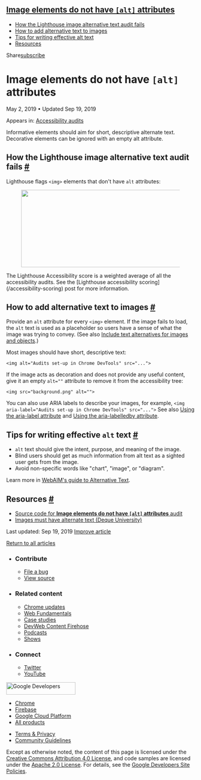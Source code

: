 ## <a href="#image-elements-do-not-have-lesscodegreateraltlesscodegreater-attributes" class="w-toc__header--link">Image elements do not have <code>[alt]</code> attributes</a>

- [How the Lighthouse image alternative text audit fails](#how-the-lighthouse-image-alternative-text-audit-fails)
- [How to add alternative text to images](#how-to-add-alternative-text-to-images)
- [Tips for writing effective alt text](#tips-for-writing-effective-alt-text)
- [Resources](#resources)

Share<a href="/newsletter/" class="gc-analytics-event w-actions__fab w-actions__fab--subscribe"><span>subscribe</span></a>

# Image elements do not have `[alt]` attributes

May 2, 2019 <span class="w-author__separator">•</span> Updated Sep 19, 2019

<span class="w-post-signpost__title">Appears in:</span> <a href="/lighthouse-accessibility" class="w-post-signpost__link">Accessibility audits</a>

Informative elements should aim for short, descriptive alternate text. Decorative elements can be ignored with an empty alt attribute.

## How the Lighthouse image alternative text audit fails <a href="#how-the-lighthouse-image-alternative-text-audit-fails" class="w-headline-link">#</a>

Lighthouse flags `<img>` elements that don't have `alt` attributes:

<figure><img src="https://web-dev.imgix.net/image/tcFciHGuF3MxnTr1y5ue01OGLBn2/hb8ypHK5xwmtUZwdxyQG.png?auto=format" class="w-screenshot" sizes="(min-width: 800px) 800px, calc(100vw - 48px)" srcset="https://web-dev.imgix.net/image/tcFciHGuF3MxnTr1y5ue01OGLBn2/hb8ypHK5xwmtUZwdxyQG.png?auto=format&amp;w=200 200w, https://web-dev.imgix.net/image/tcFciHGuF3MxnTr1y5ue01OGLBn2/hb8ypHK5xwmtUZwdxyQG.png?auto=format&amp;w=228 228w, https://web-dev.imgix.net/image/tcFciHGuF3MxnTr1y5ue01OGLBn2/hb8ypHK5xwmtUZwdxyQG.png?auto=format&amp;w=260 260w, https://web-dev.imgix.net/image/tcFciHGuF3MxnTr1y5ue01OGLBn2/hb8ypHK5xwmtUZwdxyQG.png?auto=format&amp;w=296 296w, https://web-dev.imgix.net/image/tcFciHGuF3MxnTr1y5ue01OGLBn2/hb8ypHK5xwmtUZwdxyQG.png?auto=format&amp;w=338 338w, https://web-dev.imgix.net/image/tcFciHGuF3MxnTr1y5ue01OGLBn2/hb8ypHK5xwmtUZwdxyQG.png?auto=format&amp;w=385 385w, https://web-dev.imgix.net/image/tcFciHGuF3MxnTr1y5ue01OGLBn2/hb8ypHK5xwmtUZwdxyQG.png?auto=format&amp;w=439 439w, https://web-dev.imgix.net/image/tcFciHGuF3MxnTr1y5ue01OGLBn2/hb8ypHK5xwmtUZwdxyQG.png?auto=format&amp;w=500 500w, https://web-dev.imgix.net/image/tcFciHGuF3MxnTr1y5ue01OGLBn2/hb8ypHK5xwmtUZwdxyQG.png?auto=format&amp;w=571 571w, https://web-dev.imgix.net/image/tcFciHGuF3MxnTr1y5ue01OGLBn2/hb8ypHK5xwmtUZwdxyQG.png?auto=format&amp;w=650 650w, https://web-dev.imgix.net/image/tcFciHGuF3MxnTr1y5ue01OGLBn2/hb8ypHK5xwmtUZwdxyQG.png?auto=format&amp;w=741 741w, https://web-dev.imgix.net/image/tcFciHGuF3MxnTr1y5ue01OGLBn2/hb8ypHK5xwmtUZwdxyQG.png?auto=format&amp;w=845 845w, https://web-dev.imgix.net/image/tcFciHGuF3MxnTr1y5ue01OGLBn2/hb8ypHK5xwmtUZwdxyQG.png?auto=format&amp;w=964 964w, https://web-dev.imgix.net/image/tcFciHGuF3MxnTr1y5ue01OGLBn2/hb8ypHK5xwmtUZwdxyQG.png?auto=format&amp;w=1098 1098w, https://web-dev.imgix.net/image/tcFciHGuF3MxnTr1y5ue01OGLBn2/hb8ypHK5xwmtUZwdxyQG.png?auto=format&amp;w=1252 1252w, https://web-dev.imgix.net/image/tcFciHGuF3MxnTr1y5ue01OGLBn2/hb8ypHK5xwmtUZwdxyQG.png?auto=format&amp;w=1428 1428w, https://web-dev.imgix.net/image/tcFciHGuF3MxnTr1y5ue01OGLBn2/hb8ypHK5xwmtUZwdxyQG.png?auto=format&amp;w=1600 1600w" width="800" height="206" /></figure>The Lighthouse Accessibility score is a weighted average of all the accessibility audits. See the [Lighthouse accessibility scoring](/accessibility-scoring) post for more information.

## How to add alternative text to images <a href="#how-to-add-alternative-text-to-images" class="w-headline-link">#</a>

Provide an `alt` attribute for every `<img>` element. If the image fails to load, the `alt` text is used as a placeholder so users have a sense of what the image was trying to convey. (See also [Include text alternatives for images and objects](/labels-and-text-alternatives#include-text-alternatives-for-images-and-objects).)

Most images should have short, descriptive text:

    <img alt="Audits set-up in Chrome DevTools" src="...">

If the image acts as decoration and does not provide any useful content, give it an empty `alt=""` attribute to remove it from the accessibility tree:

    <img src="background.png" alt="">

You can also use ARIA labels to describe your images, for example, `<img aria-label="Audits set-up in Chrome DevTools" src="...">` See also [Using the aria-label attribute](https://developer.mozilla.org/en-US/docs/Web/Accessibility/ARIA/ARIA_Techniques/Using_the_aria-label_attribute) and [Using the aria-labelledby attribute](https://developer.mozilla.org/en-US/docs/Web/Accessibility/ARIA/ARIA_Techniques/Using_the_aria-labelledby_attribute).

## Tips for writing effective `alt` text <a href="#tips-for-writing-effective-alt-text" class="w-headline-link">#</a>

- `alt` text should give the intent, purpose, and meaning of the image.
- Blind users should get as much information from alt text as a sighted user gets from the image.
- Avoid non-specific words like "chart", "image", or "diagram".

Learn more in [WebAIM's guide to Alternative Text](https://webaim.org/techniques/alttext/).

## Resources <a href="#resources" class="w-headline-link">#</a>

- [Source code for **Image elements do not have `[alt]` attributes** audit](https://github.com/GoogleChrome/lighthouse/blob/master/lighthouse-core/audits/accessibility/image-alt.js)
- [Images must have alternate text (Deque University)](https://dequeuniversity.com/rules/axe/3.3/image-alt)

<span class="w-mr--sm">Last updated: Sep 19, 2019 </span>[Improve article](https://github.com/GoogleChrome/web.dev/blob/master/src/site/content/en/lighthouse-accessibility/image-alt/index.md)

<a href="/lighthouse-accessibility" class="gc-analytics-event w-article-navigation__link w-article-navigation__link--back w-article-navigation__link--single">Return to all articles</a>

- ### Contribute

  - <a href="https://github.com/GoogleChrome/web.dev/issues/new?assignees=&amp;labels=bug&amp;template=bug_report.md&amp;title=" class="w-footer__linkbox-link">File a bug</a>
  - <a href="https://github.com/googlechrome/web.dev" class="w-footer__linkbox-link">View source</a>

- ### Related content

  - <a href="https://blog.chromium.org/" class="w-footer__linkbox-link">Chrome updates</a>
  - <a href="https://developers.google.com/web/" class="w-footer__linkbox-link">Web Fundamentals</a>
  - <a href="https://developers.google.com/web/showcase/" class="w-footer__linkbox-link">Case studies</a>
  - <a href="https://devwebfeed.appspot.com/" class="w-footer__linkbox-link">DevWeb Content Firehose</a>
  - <a href="/podcasts/" class="w-footer__linkbox-link">Podcasts</a>
  - <a href="/shows/" class="w-footer__linkbox-link">Shows</a>

- ### Connect

  - <a href="https://www.twitter.com/ChromiumDev" class="w-footer__linkbox-link">Twitter</a>
  - <a href="https://www.youtube.com/user/ChromeDevelopers" class="w-footer__linkbox-link">YouTube</a>

<a href="https://developers.google.com/" class="w-footer__utility-logo-link"><img src="/images/lockup-color.png" alt="Google Developers" class="w-footer__utility-logo" width="185" height="33" /></a>

- <a href="https://developer.chrome.com/" class="w-footer__utility-link">Chrome</a>
- <a href="https://firebase.google.com/" class="w-footer__utility-link">Firebase</a>
- <a href="https://cloud.google.com/" class="w-footer__utility-link">Google Cloud Platform</a>
- <a href="https://developers.google.com/products" class="w-footer__utility-link">All products</a>

<!-- -->

- <a href="https://policies.google.com/" class="w-footer__utility-link">Terms &amp; Privacy</a>
- <a href="/community-guidelines/" class="w-footer__utility-link">Community Guidelines</a>

Except as otherwise noted, the content of this page is licensed under the [Creative Commons Attribution 4.0 License](https://creativecommons.org/licenses/by/4.0/), and code samples are licensed under the [Apache 2.0 License](https://www.apache.org/licenses/LICENSE-2.0). For details, see the [Google Developers Site Policies](https://developers.google.com/terms/site-policies).
